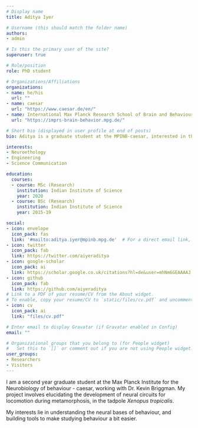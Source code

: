 ```yaml
---
# Display name
title: Aditya Iyer

# Username (this should match the folder name)
authors:
- admin

# Is this the primary user of the site?
superuser: true

# Role/position
role: PhD student

# Organizations/Affiliations
organizations:
- name: he/his
  url: ""
- name: caesar
  url: "https://www.caesar.de/en/"
- name: International Max Planck Research School of Brain and Behaviour
  url: "https://imprs-brain-behavior.mpg.de/"

# Short bio (displayed in user profile at end of posts)
bio: Aditya is a graduate student at the MPINB-caesar, interested in the neural basis of behaviour.

interests:
- Neuroethology
- Engineering
- Science Communication

education:
  courses:
  - course: MSc (Research)
    institution: Indian Institute of Science
    year: 2020
  - course: BSc (Research)
    institution: Indian Institute of Science
    year: 2015-19

social:
- icon: envelope
  icon_pack: fas
  link: '#mailto:aditya.iyer@mpinb.mpg.de'  # For a direct email link, use "mailto:test@example.org".
- icon: twitter
  icon_pack: fab
  link: https://twitter.com/aiyeraditya
- icon: google-scholar
  icon_pack: ai
  link: https://scholar.google.co.uk/citations?hl=de&user=mhNm6GEAAAAJ
- icon: github
  icon_pack: fab
  link: https://github.com/aiyeraditya
# Link to a PDF of your resume/CV from the About widget.
# To enable, copy your resume/CV to `static/files/cv.pdf` and uncomment the lines below.
- icon: cv
  icon_pack: ai
  link: "files/cv.pdf"

# Enter email to display Gravatar (if Gravatar enabled in Config)
email: ""

# Organizational groups that you belong to (for People widget)
#   Set this to `[]` or comment out if you are not using People widget.
user_groups:
- Researchers
- Visitors
---
```


I am a second year graduate student at the Max Planck Institute for the Neurobiology of behaviour - caesar, working with Dr. Kevin Briggman. My project involves elucidating the development of neural circuits for locomotion during metamorphosis, in the tadpole _Xenopus tropicalis_.

My interests lie in understanding the neural bases of behaviour, and building tools to make studying behaviour a bit easier.
